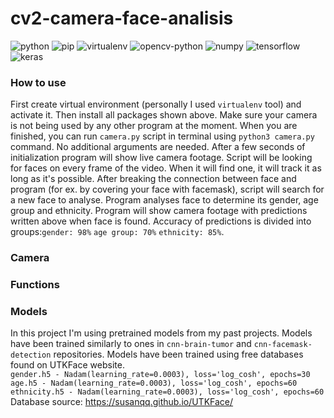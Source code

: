 # cv2-camera-face-analisis
![python](https://img.shields.io/badge/python-3.8.10-green?style=flat-square)
![pip](https://img.shields.io/badge/pip-20.0.2-yellowgreen?style=flat-square)
![virtualenv](https://img.shields.io/badge/virtualenv-20.0.17-yellowgreen?style=flat-square)
![opencv-python](https://img.shields.io/badge/opencv--python-4.5.2-blue?style=flat-square)
![numpy](https://img.shields.io/badge/numpy-1.19.5-blue?style=flat-square)
![tensorflow](https://img.shields.io/badge/tensorflow-2.5.0-orange?style=flat-square)
![keras](https://img.shields.io/badge/keras-2.5.0-orange?style=flat-square)
### How to use
First create virtual environment (personally I used `virtualenv` tool) and activate it. Then install all packages shown above. Make sure your camera is not being used by any other program at the moment. When you are finished, you can run `camera.py` script in terminal using `python3 camera.py` command. No additional arguments are needed. After a few seconds of initialization program will show live camera footage. Script will be looking for faces on every frame of the video. When it will find one, it will track it as long as it's possible. After breaking the connection between face and program (for ex. by covering your face with facemask), script will search for a new face to analyse. Program analyses face to determine its gender, age group and ethnicity. Program will show camera footage with predictions written above when face is found. Accuracy of predictions is divided into groups:`gender: 98%` `age group: 70%` `ethnicity: 85%`.
### Camera
### Functions
### Models
In this project I'm using pretrained models from my past projects. Models have been trained similarly to ones in `cnn-brain-tumor` and `cnn-facemask-detection` repositories. Models have been trained using free databases found on UTKFace website.\
`gender.h5 - Nadam(learning_rate=0.0003), loss='log_cosh', epochs=30`\
`age.h5 - Nadam(learning_rate=0.0003), loss='log_cosh', epochs=60`\
`ethnicity.h5 - Nadam(learning_rate=0.0003), loss='log_cosh', epochs=60`\
Database source: https://susanqq.github.io/UTKFace/
